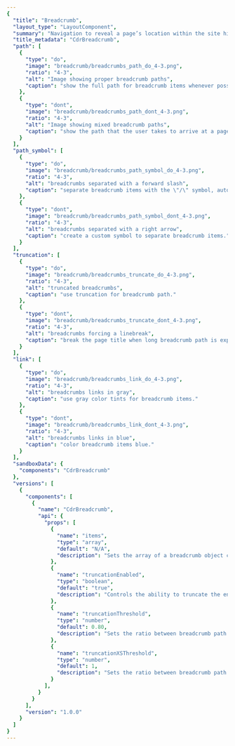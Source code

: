 ```yaml
---
{
  "title": "Breadcrumb",
  "layout_type": "LayoutComponent",
  "summary": "Navigation to reveal a page’s location within the site hierarchy",
  "title_metadata": "CdrBreadcrumb",
  "path": [
    {
      "type": "do",
      "image": "breadcrumb/breadcrumbs_path_do_4-3.png",
      "ratio": "4-3",
      "alt": "Image showing proper breadcrumb paths",
      "caption": "show the full path for breadcrumb items whenever possible."
    },
    {
      "type": "dont",
      "image": "breadcrumb/breadcrumbs_path_dont_4-3.png",
      "ratio": "4-3",
      "alt": "Image showing mixed breadcrumb paths",
      "caption": "show the path that the user takes to arrive at a page."
    }
  ],
  "path_symbol": [
    {
      "type": "do",
      "image": "breadcrumb/breadcrumbs_path_symbol_do_4-3.png",
      "ratio": "4-3",
      "alt": "breadcrumbs separated with a forward slash",
      "caption": "separate breadcrumb items with the \"/\" symbol, automatically added in CSS."
    },
    {
      "type": "dont",
      "image": "breadcrumb/breadcrumbs_path_symbol_dont_4-3.png",
      "ratio": "4-3",
      "alt": "breadcrumbs separated with a right arrow",
      "caption": "create a custom symbol to separate breadcrumb items."
    }
  ],
  "truncation": [
    {
      "type": "do",
      "image": "breadcrumb/breadcrumbs_truncate_do_4-3.png",
      "ratio": "4-3",
      "alt": "truncated breadcrumbs",
      "caption": "use truncation for breadcrumb path."
    },
    {
      "type": "dont",
      "image": "breadcrumb/breadcrumbs_truncate_dont_4-3.png",
      "ratio": "4-3",
      "alt": "breadcrumbs forcing a linebreak",
      "caption": "break the page title when long breadcrumb path is expanded."
    }
  ],
  "link": [
    {
      "type": "do",
      "image": "breadcrumb/breadcrumbs_link_do_4-3.png",
      "ratio": "4-3",
      "alt": "breadcrumbs links in gray",
      "caption": "use gray color tints for breadcrumb items."
    },
    {
      "type": "dont",
      "image": "breadcrumb/breadcrumbs_link_dont_4-3.png",
      "ratio": "4-3",
      "alt": "breadcrumbs links in blue",
      "caption": "color breadcrumb items blue."
    }
  ],
  "sandboxData": {
    "components": "CdrBreadcrumb"
  },
  "versions": [
    {
      "components": [
        {
          "name": "CdrBreadcrumb",
          "api": {
            "props": [
              {
                "name": "items",
                "type": "array",
                "default": "N/A",
                "description": "Sets the array of a breadcrumb object containing a 'url' and 'name' property."
              },
              {
                "name": "truncationEnabled",
                "type": "boolean",
                "default": "true",
                "description": "Controls the ability to truncate the entire breadcrumb path. If this value is false, truncation will no longer occur."
              },
              {
                "name": "truncationThreshold",
                "type": "number",
                "default": 0.80,
                "description": "Sets the ratio between breadcrumb path width and container width when truncation will occur."
              },
              {
                "name": "truncationXSThreshold",
                "type": "number",
                "default": 1,
                "description": "Sets the ratio between breadcrumb path width and container width when truncation will occur at the XS breakpoint."
              }
            ],
          }
        }
      ],
      "version": "1.0.0"
    }
  ]
}
---
```


<cdr-doc-tabs>
<template slot="Overview">
<cdr-doc-table-of-contents-shell>

## Default

Complete breadcrumb string with all items visible.

<cdr-doc-example-code-pair repository-href="/src/components/breadcrumb" :sandbox-data="$page.frontmatter.sandboxData" :backgroundToggle="false" :codeMaxHeight= false >
```html
  <cdr-breadcrumb
    :truncation-enabled="false"
    :items="[
      {item:{url:'', name: 'Snowboarding'}},
      {item:{url:'', name: 'Snowboard Clothing'}},
      {item:{url:'', name: 'Kids\' Snowboard Clothing'}}
    ]"
  />
```

</cdr-doc-example-code-pair>

## Truncated

Long breadcrumb path shortened to display the last 2 items with hidden links indicated by ellipsis.

<cdr-doc-example-code-pair repository-href="/src/components/breadcrumb" :sandbox-data="$page.frontmatter.sandboxData" :backgroundToggle="false" :codeMaxHeight= false>

```html
    <cdr-breadcrumb
      :items="[
        {item:{url:'', name: 'Kids\' Clothing'}},
        {item:{url:'', name: 'Kids\' Clothing Accessories'}},
        {item:{url:'', name: 'Kids\' Snowboard Gloves and Mittens'}},
        {item:{url:'', name: 'Kids\' Gloves'}},
        {item:{url:'', name: 'Kids\' Insulated Gloves'}},
      ]"
    />
```
</cdr-doc-example-code-pair>

## Accessibility


To ensure that usage of this component complies with accessibility guidelines:
- Indicate the current page location within a hierarchy using breadcrumbs
- Do not include the current page in breadcrumb path because the ```aria-current``` attribute is not defined for the last item

<br>

This component has compliance with WCAG guidelines by:
  - Using text color with a Level AA contrast ratio of 4.5:1 contrast between the text color and the background but only when displayed on light backgrounds
  - Defining the attribute ```aria-label=’Breadcrumb’```  in the  ```<nav>```  element to identify the structure of  ```cdr-breadcrumb```  as a breadcrumb path for assistive technologies
  - Defining that the ellipsis button contains the  ```aria-expanded=’false’```  attribute when the user has the ability to expand the breadcrumb path


</cdr-doc-table-of-contents-shell>
</template>

<template slot="Design Guidelines">
<cdr-doc-table-of-contents-shell>

## Use When

- Helping users understand where they are within the site hierarchy
- Providing a shortcut to explore similar products within common parent categories

### Don’t Use When

- Displaying a top-level page, such as a home or high level category page
- Linking to previous steps of a sequential process

## Foundations

- Avoid displaying breadcrumbs on non-white backgrounds
- Within a breadcrumb, link styles are adapted:
  - Ancestor links are displayed as $sys-color-taken-for-granite
  - Last child link is emphasized as $sys-color-heart-of-darkness
- Emphasize breadcrumb hover states with the  $sys-color-heart-of-darkness color and an underline

<cdr-img class="cdr-doc-article-img" alt="Breadcrumb hover state is emphasized using link color and underline" :src="$withBase(`/breadcrumb/Spec__Breadcrumb_Long_16-2.png`)" />

## Content
- Always align breadcrumb labels with page names that are the destination of that breadcrumb
- Incorporate keywords into page names and breadcrumbs to improve SEO
- Align breadcrumb labels with words customers use while searching for products, events, adventures or expert advice
- Never include the current page in a breadcrumb path. Instead, display that label only as a page title
- Guidelines for applying breadcrumb category names are found in the [REI Navigation Standards: Breadcrumbs](https://confluence.rei.com/display/NAV/Breadcrumb+Guidance) article
- For items in multiple categories and no primary path has been identified, display the most relevant path:
  - If an article lives in both Hiking and Camping, and the user browsed to the article through Hiking, show the breadcrumb that includes Hiking
  - If the user browsed to the same article through Camping, show the breadcrumb that includes Camping
  - If the user landed on the article from a Google search, show either category as a breadcrumb

## Behavior

Breadcrumbs provide context and a sense of place. This is especially important on a small screen, where other orienting content isn’t visible.

- Include the full location path data once and only once in the code
- Always retain the full location path in page markup, even if shortened due to responsive styling
- Display the complete breadcrumb path—not just the previous item—when an ellipsis is clicked or tapped
- When full breadcrumbs path is displayed, it may wrap to 2 or more lines
- Refer to API documentation for how to customize breadcrumb truncation width


### Do / Don't
<do-dont :examples="$page.frontmatter.path" />


### Truncation

Truncate breadcrumbs at 80% width of the screen’s content container except for mobile (that truncates at 100%) as shown below

<cdr-img class="cdr-doc-article-img" alt="breadcrumbs truncated to 80 percent of the container" :src="$withBase(`/breadcrumb/Spec__Breadcrumb_Truncated_with_Grid_16-4.png`)" />

Indicate hidden links using an ellipsis

<cdr-img class="cdr-doc-article-img" alt="breadcrumbs truncated with ellipsis" :src="$withBase(`/breadcrumb/Spec__Breadcrumb_Truncated_16-2.png`)" />

Truncate breadcrumbs left to right to show the final two links in the trail, so that at least the parent and grandparent are always visible

<do-dont :examples="$page.frontmatter.truncation" />


### Avoid Customization

<do-dont :examples="$page.frontmatter.path_symbol" />

<do-dont :examples="$page.frontmatter.link" />

## Resources

- [REI Navigation Standards: Breadcrumbs](https://confluence.rei.com/display/NAV/Breadcrumb+Guidance)

</cdr-doc-table-of-contents-shell>
</template>

<template slot="API">
<cdr-doc-table-of-contents-shell>

## Props

<cdr-doc-api type="prop" :api-data="$page.frontmatter.versions[0].components[0].api.props"/>

## Usage

The ```items``` property requires an array of objects, in the format shown above. Notable values include:

- ```item.url``` (optional) string where the breadcrumb item segment links when clicked or tapped
- ```item.name``` (required) string for the breadcrumb text item segment

The array must be ordered appropriately from low index rendered on the left, to high index on the right.

The below example shows alternatively setting ```items``` using an array literal.
```vue
<cdr-breadcrumb
  :items="[
    {item:{url:'', name: 1}},
    {item:{url:'', name: 2}},
    {item:{url:'', name: 3}}
  ]"
/>
```

Use ```truncationEnabled``` to disable the truncation functionality.  Below shows truncation being disabled.

```vue
<cdr-breadcrumb
  :truncation-enabled="false"
  :items="[
    {url:'', name: 1},
    {url:'', name: 2},
    {url:'', name: 3}
  ]"
/>
```

Use the ```truncationThreshold``` prop to alter when truncation occurs:

- Value must be a number between 0 and 1
- Truncation occurs when (breadcrumb width) / (container width) exceeds the ```truncationThreshold``` value
- The default value is 0.80 ( 80% )

The below image and example code shows using ```truncationThreshold``` to set truncation to occur at 50%.

<cdr-img class="cdr-doc-article-img" alt="Breadcrumb with truncation threshold at 50% and 80%" :src="$withBase(`/breadcrumb/Spec_API___Breadcrumb_Truncated_Threshold_50to80_16-4.png`)" />

```vue
<cdr-breadcrumb
  :truncation-threshold="0.50"
  :items="breadcrumbItems"
/>
```
Use the ```truncationXSThreshold``` prop to alter when truncation occurs:

- Value must be a number between 0 and 1
- Truncation occurs when (breadcrumb width) / (container width) exceeds the ```truncationXSThreshold``` value on XS screen sizes
- The default value is 1 ( 100% )

The below image and example code shows using ```truncationXSThreshold``` to set truncation to occur at 70%.

<cdr-img class="cdr-doc-article-img" alt="Breadcrumb with truncation XS  threshold at 70%" :src="$withBase(`/breadcrumb/Spec_API___Breadcrumb_Truncated_XSThreshold_70to100_16-4.png`)" />

```vue
<cdr-breadcrumb
  :truncation-x-s-threshold=“0.70”
  :items="breadcrumbItems"
/>
```

</cdr-doc-table-of-contents-shell>
</template>

</cdr-doc-tabs>
